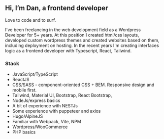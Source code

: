 ## Hi, I’m Dan, a frontend developer
Love to code and to surf. 

I've been freelancing in the web development field as a Wordpress Developer for 5+ years. At this position I created html/css layouts, developed custom wordpress themes and created websites based on them, including deployment on hosting.
In the recent years I'm creating interfaces logic as a frontend developer with Typescript, React, Tailwind. 
 
### Stack
- JavaScript/TypeScript
- ReactJS
- CSS/SASS -  component-oriented CSS + BEM. Responsive design and mobile first. 
- Tailwind, Material UI, Bootstrap, React Bootstrap, 
- NodeJs/express basics
- A bit of experience with NESTJs
- Some experience with puppeteer and axios
- Hugo/AlpineJS
- Familiar with Webpack, Vite, NPM
- Wordpress/WooCommerce
- PHP basics


<!---
tkachukcha/tkachukcha is a ✨ special ✨ repository because its `README.md` (this file) appears on your GitHub profile.
You can click the Preview link to take a look at your changes.
--->
